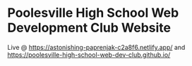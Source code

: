 # Poolesville High School Web Development Club Website
Live @ https://astonishing-paprenjak-c2a8f6.netlify.app/ and https://poolesville-high-school-web-dev-club.github.io/
